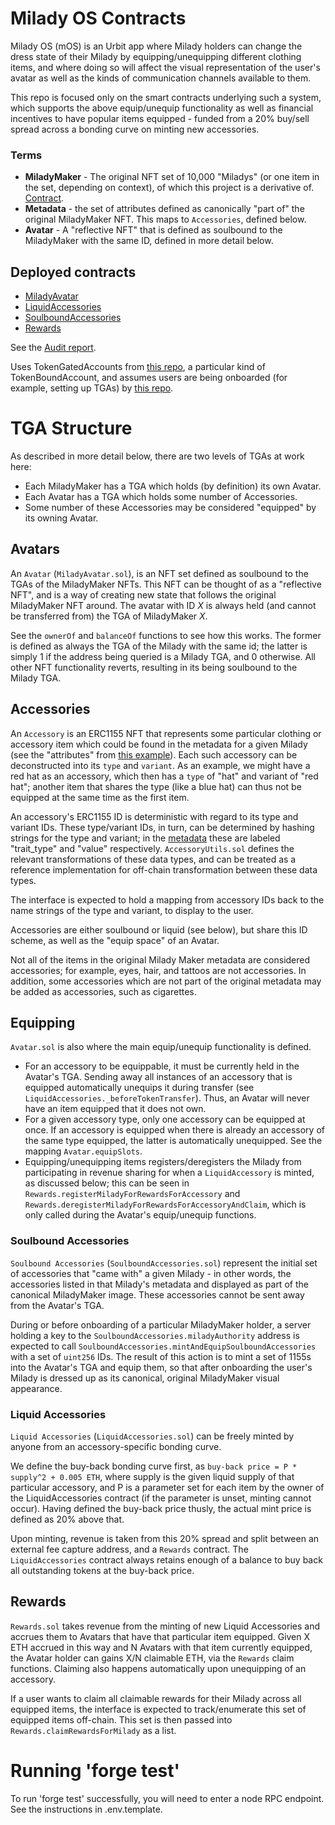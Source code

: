 # Milady OS Contracts

Milady OS (mOS) is an Urbit app where Milady holders can change the dress state of their Milady by equipping/unequipping different clothing items, and where doing so will affect the visual representation of the user's avatar as well as the kinds of communication channels available to them.

This repo is focused only on the smart contracts underlying such a system, which supports the above equip/unequip functionality as well as financial incentives to have popular items equipped - funded from a 20% buy/sell spread across a bonding curve on minting new accessories.

### Terms

* **MiladyMaker** - The original NFT set of 10,000 "Miladys" (or one item in the set, depending on context), of which this project is a derivative of. [Contract](https://etherscan.io/address/0x5af0d9827e0c53e4799bb226655a1de152a425a5).
* **Metadata** - the set of attributes defined as canonically "part of" the original MiladyMaker NFT. This maps to `Accessories`, defined below.
* **Avatar** - A "reflective NFT" that is defined as soulbound to the MiladyMaker with the same ID, defined in more detail below.

## Deployed contracts

* [MiladyAvatar](https://etherscan.io/address/0x0Ef38aE5B7Ba0B8641cf34C2B9bAC3694B92EeFF)
* [LiquidAccessories](https://etherscan.io/address/0x87B819cc72224ADf81dE07a7A87843B44132f56B)
* [SoulboundAccessories](https://etherscan.io/address/0x223d1aec02B2DB27f8988807F5C56f2f421138A9)
* [Rewards](https://etherscan.io/address/0x45b19598Ca27d60eeF2b93979dC4790E29115a7e)

See the [Audit report](./audit-report.pdf).

Uses TokenGatedAccounts from [this repo](https://github.com/deathtothecorporation/TokenGatedAccount), a particular kind of TokenBoundAccount, and assumes users are being onboarded (for example, setting up TGAs) by [this repo](https://github.com/deathtothecorporation/shipping). 

# TGA Structure

As described in more detail below, there are two levels of TGAs at work here:

* Each MiladyMaker has a TGA which holds (by definition) its own Avatar.
* Each Avatar has a TGA which holds some number of Accessories.
* Some number of these Accessories may be considered "equipped" by its owning Avatar.

## Avatars

An `Avatar` (`MiladyAvatar.sol`), is an NFT set defined as soulbound to the TGAs of the MiladyMaker NFTs. This NFT can be thought of as a "reflective NFT", and is a way of creating new state that follows the original MiladyMaker NFT around. The avatar with ID *X* is always held (and cannot be transferred from) the TGA of MiladyMaker *X*.

See the `ownerOf` and `balanceOf` functions to see how this works. The former is defined as always the TGA of the Milady with the same id; the latter is simply 1 if the address being queried is a Milady TGA, and 0 otherwise. All other NFT functionality reverts, resulting in its being soulbound to the Milady TGA.

## Accessories

An `Accessory` is an ERC1155 NFT that represents some particular clothing or accessory item which could be found in the metadata for a given Milady (see the "attributes" from [this example](https://www.miladymaker.net/milady/json/2751)). Each such accessory can be deconstructed into its `type` and `variant`. As an example, we might have a red hat as an accessory, which then has a `type` of "hat" and variant of "red hat"; another item that shares the type (like a blue hat) can thus not be equipped at the same time as the first item.

An accessory's ERC1155 ID is deterministic with regard to its type and variant IDs. These type/variant IDs, in turn, can be determined by hashing strings for the type and variant; in the [metadata](https://www.miladymaker.net/milady/json/2751) these are labeled "trait_type" and "value" respectively. `AccessoryUtils.sol` defines the relevant transformations of these data types, and can be treated as a reference implementation for off-chain transformation between these data types.

The interface is expected to hold a mapping from accessory IDs back to the name strings of the type and variant, to display to the user.

Accessories are either soulbound or liquid (see below), but share this ID scheme, as well as the "equip space" of an Avatar.

Not all of the items in the original Milady Maker metadata are considered accessories; for example, eyes, hair, and tattoos are not accessories. In addition, some accessories which are not part of the original metadata may be added as accessories, such as cigarettes.

## Equipping

`Avatar.sol` is also where the main equip/unequip functionality is defined.

* For an accessory to be equippable, it must be currently held in the Avatar's TGA. Sending away all instances of an accessory that is equipped automatically unequips it during transfer (see `LiquidAccessories._beforeTokenTransfer`). Thus, an Avatar will never have an item equipped that it does not own.
* For a given accessory type, only one accessory can be equipped at once. If an accessory is equipped when there is already an accessory of the same type equipped, the latter is automatically unequipped. See the mapping `Avatar.equipSlots`.
* Equipping/unequipping items registers/deregisters the Milady from participating in revenue sharing for when a `LiquidAccessory` is minted, as discussed below; this can be seen in `Rewards.registerMiladyForRewardsForAccessory` and `Rewards.deregisterMiladyForRewardsForAccessoryAndClaim`, which is only called during the Avatar's equip/unequip functions.

### Soulbound Accessories

`Soulbound Accessories` (`SoulboundAccessories.sol`) represent the initial set of accessories that "came with" a given Milady - in other words, the accessories listed in that Milady's metadata and displayed as part of the canonical MiladyMaker image. These accessories cannot be sent away from the Avatar's TGA.

During or before onboarding of a particular MiladyMaker holder, a server holding a key to the `SoulboundAccessories.miladyAuthority` address is expected to call `SoulboundAccessories.mintAndEquipSoulboundAccessories` with a set of `uint256` IDs. The result of this action is to mint a set of 1155s into the Avatar's TGA and equip them, so that after onboarding the user's Milady is dressed up as its canonical, original MiladyMaker visual appearance.

### Liquid Accessories

`Liquid Accessories` (`LiquidAccessories.sol`) can be freely minted by anyone from an accessory-specific bonding curve.

We define the buy-back bonding curve first, as `buy-back price = P * supply^2 + 0.005 ETH`, where supply is the given liquid supply of that particular accessory, and P is a parameter set for each item by the owner of the LiquidAccessories contract (if the parameter is unset, minting cannot occur). Having defined the buy-back price thusly, the actual mint price is defined as 20% above that.

Upon minting, revenue is taken from this 20% spread and split between an external fee capture address, and a `Rewards` contract. The `LiquidAccessories` contract always retains enough of a balance to buy back all outstanding tokens at the buy-back price.

## Rewards

`Rewards.sol` takes revenue from the minting of new Liquid Accessories and accrues them to Avatars that have that particular item equipped. Given X ETH accrued in this way and N Avatars with that item currently equipped, the Avatar holder can gains X/N claimable ETH, via the `Rewards` claim functions. Claiming also happens automatically upon unequipping of an accessory.

If a user wants to claim all claimable rewards for their Milady across all equipped items, the interface is expected to track/enumerate this set of equipped items off-chain. This set is then passed into `Rewards.claimRewardsForMilady` as a list.

# Running 'forge test'
To run 'forge test' successfully, you will need to enter a node RPC endpoint. See the instructions in .env.template.
